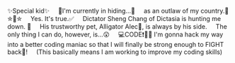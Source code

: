 ✨Special kid✨ ‎ ‎ ‎ ‎
🙈I'm currently in hiding...🙉 ‎ ‎ ‎ ‎
as an outlaw of my country.🤠✮👢✮ ‎ ‎ ‎ ‎
Yes. It's true.✅ ‎ ‎ ‎ ‎
Dictator Sheng Chang of Dictasia is hunting me down. 🐜 ‎ ‎ ‎ ‎
His trustworthy pet, Alligator Alec🐊, is always by his side. ‎ ‎ ‎ ‎
The only thing I can do, however, is...😲 ‎ ‎ ‎ ‎
💻CODE❗👨‍💻 I'm gonna hack my way into a better coding maniac so that I will finally be strong enough to FIGHT back🥊! ‎ ‎ ‎ ‎
(This basically means I am working to improve my coding skills)
